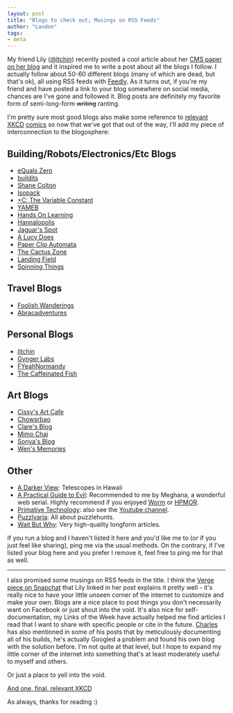 ```yaml
---
layout: post
title: "Blogs to check out; Musings on RSS Feeds"
author: "Landon"
tags:
- meta
---
```


My friend Lily ([@ltchin](https://litchin.wordpress.com)) recently posted a cool article about her [CMS paper on her blog](https://litchin.wordpress.com/2019/06/19/wheek-wheek-read-meeeee/) and it inspired me to write a post about all the blogs I follow. I actually follow about 50-60 different blogs (many of which are dead, but that's ok), all using RSS feeds with [Feedly](https://feedly.com/). As it turns out, if you're my friend and have posted a link to your blog somewhere on social media, chances are I've gone and followed it. Blog posts are definitely my favorite form of semi-long-form ~~writing~~ ranting.

I'm pretty sure most good blogs also make some reference to [relevant](https://xkcd.com/1043/) [XKCD](https://xkcd.com/741/) [comics](https://xkcd.com/181/) so now that we've got that out of the way, I'll add my piece of interconnection to the blogosphere:

## Building/Robots/Electronics/Etc Blogs
- [eQuals Zero](http://www.etotheipiplusone.net/)
- [buildits](http://build-its-inprogress.blogspot.com/)
- [Shane Colton](http://scolton.blogspot.com/)
- [Isopack](http://isopack.blogspot.com/)
- [+C: The Variable Constant](https://thevariableconstant.blogspot.com/)
- [YAMEB](http://yameb.blogspot.com/)
- [Hands On Learning](https://handsonlearning.tumblr.com/)
- [Hannalopolis](https://hannalin.com/)
- [Jaguar's Spot](http://kriste11er.blogspot.com/)
- [A Lucy Does](https://alucydoes.wordpress.com/)
- [Paper Clip Automata](https://paperclipautomatoa.wordpress.com/)
- [The Cactus Zone](http://blog.cactus.zone/)
- [Landing Field](https://landingfield.wordpress.com/)
- [Spinning Things](http://omgitgoes.blogspot.com/)


## Travel Blogs
- [Foolish Wanderings](https://foolishwandering.wordpress.com/)
- [Abracadventures](https://abracadventures.wordpress.com/)

## Personal Blogs
- [litchin](https://litchin.wordpress.com/)
- [Gynger Labs](https://projynnie.wordpress.com/)
- [FYeahNormandy](https://fyeahnormandy.tumblr.com/)
- [The Caffeinated Fish](http://ryan.fish/blog/)

## Art Blogs
- [Cissy's Art Cafe](https://cissyartcafe.com/journal/)
- [Chowsrbao](https://chowsrbao.tumblr.com/)
- [Clare's Blog](https://cerathe.tumblr.com/)
- [Mimo Chai](https://www.mimochai.com/blogs/main)
- [Sonya's Blog](https://sonyalei.com/journal)
- [Wen's Memories](https://wenzengphoto.wordpress.com/)

## Other
- [A Darker View](http://darkerview.com/wordpress/): Telescopes in Hawaii
- [A Practical Guide to Evil](https://practicalguidetoevil.wordpress.com/): Recommended to me by Meghana, a wonderful web serial. Highly recommend if you enjoyed [Worm](https://parahumans.wordpress.com/) or [HPMOR](http://www.hpmor.com/).
- [Primative Technology](https://primitivetechnology.wordpress.com/): also see the [Youtube channel](https://www.youtube.com/channel/UCAL3JXZSzSm8AlZyD3nQdBA).
- [Puzzlvaria](https://puzzlvaria.wordpress.com/): All about puzzlehunts.
- [Wait But Why](https://waitbutwhy.com/): Very high-quality longform articles.

If you run a blog and I haven't listed it here and you'd like me to (or if you just feel like sharing), ping me via the usual methods. On the contrary, if I've listed your blog here and you prefer I remove it, feel free to ping me for that as well.

---

I also promised some musings on RSS feeds in the title. I think the [Verge piece on Snapchat](https://www.theverge.com/2018/5/18/17366528/snapchat-decline-internet-ghost-towns) that Lily linked in her post explains it pretty well - it's really nice to have your little unseen corner of the internet to customize and make your own. Blogs are a nice place to post things you don't necessarily want on Facebook or just shout into the void. It's also nice for self-documentation, my Links of the Week have actually helped me find articles I read that I want to share with specific people or cite in the future. [Charles](http://www.etotheipiplusone.net/) has also mentioned in some of his posts that by meticulously documenting all of his builds, he's actually Googled a problem and found his own blog with the solution before. I'm not quite at that level, but I hope to expand my little corner of the internet into something that's at least moderately useful to myself and others.

Or just a place to yell into the void.

[And one, final, relevant XKCD](https://xkcd.com/1305/)

As always, thanks for reading :)